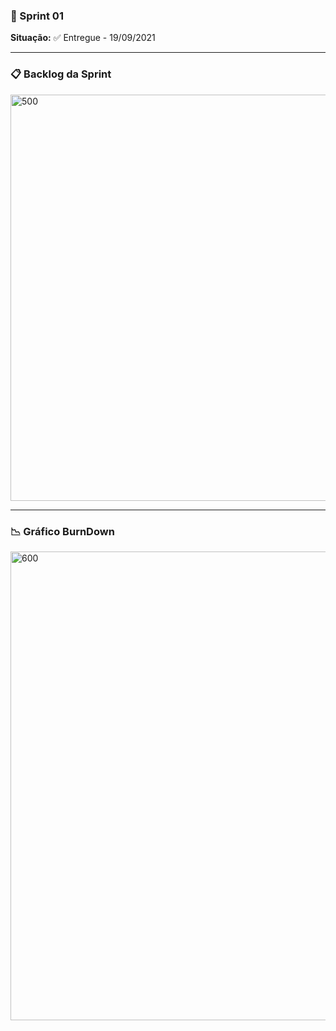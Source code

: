 ### 🧩 Sprint 01
**Situação:** ✅ Entregue - 19/09/2021 <br>

---

### 📋 Backlog da Sprint

<img src="https://cdn.discordapp.com/attachments/888964389368131629/888964437158031391/0001.jpg" alt="500" width="650"/>

---

### 📉 Gráfico BurnDown

<img src="https://cdn.discordapp.com/attachments/888964389368131629/888970626793107496/WhatsApp_Image_2021-09-18_at_23.11.06.jpeg" alt="600" width="750"/>
